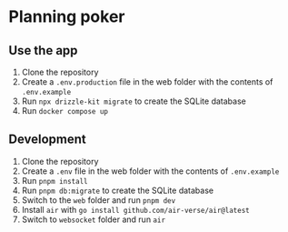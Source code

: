 # Planning poker

## Use the app

1. Clone the repository
2. Create a `.env.production` file in the web folder with the contents of `.env.example`
3. Run `npx drizzle-kit migrate` to create the SQLite database
4. Run `docker compose up`

## Development

1. Clone the repository
2. Create a `.env` file in the web folder with the contents of `.env.example`
3. Run `pnpm install`
4. Run `pnpm db:migrate` to create the SQLite database
5. Switch to the `web` folder and run `pnpm dev`
6. Install `air` with `go install github.com/air-verse/air@latest`
7. Switch to `websocket` folder and run `air`
